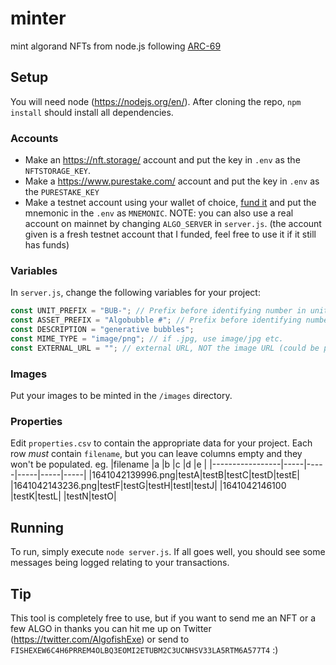 # minter
mint algorand NFTs from node.js following [ARC-69](https://github.com/algokittens/arc69)

## Setup

You will need node (https://nodejs.org/en/). After cloning the repo, `npm install` should install all dependencies.

### Accounts

 - Make an https://nft.storage/ account and put the key in `.env` as the `NFTSTORAGE_KEY`.
 - Make a https://www.purestake.com/ account and put the key in `.env` as the `PURESTAKE_KEY`
 - Make a testnet account using your wallet of choice, [fund it](https://bank.testnet.algorand.network/)  and put the mnemonic in the `.env` as `MNEMONIC`. NOTE: you can also use a real account on mainnet by changing `ALGO_SERVER` in `server.js`. (the account given is a fresh testnet account that I funded, feel free to use it if it still has funds)

### Variables

In `server.js`, change the following variables for your project:

```js
const UNIT_PREFIX = "BUB-"; // Prefix before identifying number in unit name. eg. "BUB-1", "BUB-2",...
const ASSET_PREFIX = "Algobubble #"; // Prefix before identifying number in asset name
const DESCRIPTION = "generative bubbles";
const MIME_TYPE = "image/png"; // if .jpg, use image/jpg etc.
const EXTERNAL_URL = ""; // external URL, NOT the image URL (could be project URL, etc)
```

### Images

Put your images to be minted in the `/images` directory.

### Properties

Edit `properties.csv` to contain the appropriate data for your project. Each row *must* contain `filename`, but you can leave columns empty and they won't be populated. eg.
|filename         |a    |b    |c    |d    |e    |
|-----------------|-----|-----|-----|-----|-----|
|1641042139996.png|testA|testB|testC|testD|testE|
|1641042143236.png|testF|testG|testH|testI|testJ|
|1641042146100    |testK|testL|     |testN|testO|

## Running

To run, simply execute `node server.js`. If all goes well, you should see some messages being logged relating to your transactions.

## Tip

This tool is completely free to use, but if you want to send me an NFT or a few ALGO in thanks you can hit me up on Twitter (https://twitter.com/AlgofishExe) or send to `FISHEXEW6C4H6PRREM4OLBQ3EOMI2ETUBM2C3UCNHSV33LA5RTM6A577T4` :)
